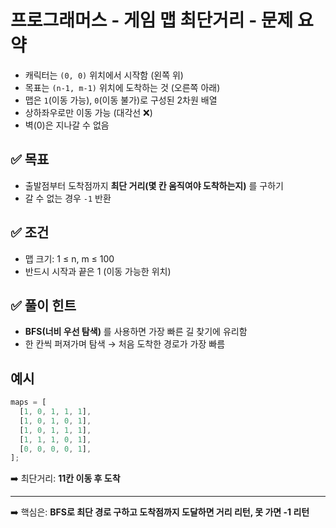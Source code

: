 # 프로그래머스 - 게임 맵 최단거리 - 문제 요약

- 캐릭터는 `(0, 0)` 위치에서 시작함 (왼쪽 위)
- 목표는 `(n-1, m-1)` 위치에 도착하는 것 (오른쪽 아래)
- 맵은 `1`(이동 가능), `0`(이동 불가)로 구성된 2차원 배열
- 상하좌우로만 이동 가능 (대각선 ❌)
- 벽(0)은 지나갈 수 없음

## ✅ 목표

- 출발점부터 도착점까지 **최단 거리(몇 칸 움직여야 도착하는지)** 를 구하기
- 갈 수 없는 경우 `-1` 반환

## ✅ 조건

- 맵 크기: 1 ≤ n, m ≤ 100
- 반드시 시작과 끝은 1 (이동 가능한 위치)

## ✅ 풀이 힌트

- **BFS(너비 우선 탐색)** 를 사용하면 가장 빠른 길 찾기에 유리함
- 한 칸씩 퍼져가며 탐색 → 처음 도착한 경로가 가장 빠름

## 예시

```js
maps = [
  [1, 0, 1, 1, 1],
  [1, 0, 1, 0, 1],
  [1, 0, 1, 1, 1],
  [1, 1, 1, 0, 1],
  [0, 0, 0, 0, 1],
];
```

➡️ 최단거리: **11칸 이동 후 도착**

---

➡️ 핵심은: **BFS로 최단 경로 구하고 도착점까지 도달하면 거리 리턴, 못 가면 -1 리턴**
